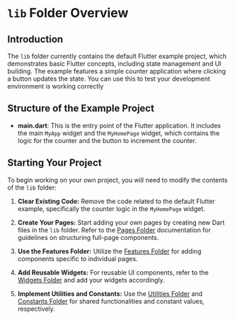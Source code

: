 # `lib` Folder Overview

## Introduction

The `lib` folder currently contains the default Flutter example project, which demonstrates basic Flutter concepts, including state management and UI building. The example features a simple counter application where clicking a button updates the state. You can use this to test your development environment is working correctly

## Structure of the Example Project

- **main.dart**: This is the entry point of the Flutter application. It includes the main `MyApp` widget and the `MyHomePage` widget, which contains the logic for the counter and the button to increment the counter.

## Starting Your Project

To begin working on your own project, you will need to modify the contents of the `lib` folder:

1. **Clear Existing Code:** Remove the code related to the default Flutter example, specifically the counter logic in the `MyHomePage` widget.

2. **Create Your Pages:** Start adding your own pages by creating new Dart files in the `lib` folder. Refer to the [Pages Folder](../lib/pages/README.md) documentation for guidelines on structuring full-page components.

3. **Use the Features Folder:** Utilize the [Features Folder](../lib/features/README.md) for adding components specific to individual pages.

4. **Add Reusable Widgets:** For reusable UI components, refer to the [Widgets Folder](../lib/widgets/README.md) and add your widgets accordingly.

5. **Implement Utilities and Constants:** Use the [Utilities Folder](../lib/utilities/README.md) and [Constants Folder](../lib/constants/README.md) for shared functionalities and constant values, respectively.

